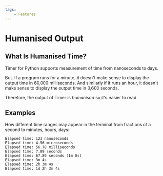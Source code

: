 ```yaml
---
tags:
    - Features
---
```


# Humanised Output
## What Is Humanised Time?
Timer for Python supports measurement of time from nanoseconds to days.

But. If a program runs for a minute, it doesn't make sense to display the output time in 60,000 milliseconds. And similarly if it runs an hour, it doesn't make sense to display the output time in 3,600 seconds.

Therefore, the output of Timer is _humanised_ so it's easier to read.

## Examples
How different time ranges may appear in the terminal from fractions of a second to minutes, hours, days:

```text title=""
Elapsed time: 123 nanoseconds
Elapsed time: 4.56 microseconds
Elapsed time: 56.78 milliseconds
Elapsed time: 7.89 seconds
Elapsed time: 67.89 seconds (1m 8s)
Elapsed time: 3m 4s
Elapsed time: 2h 3m 4s
Elapsed time: 1d 2h 3m 4s
```
